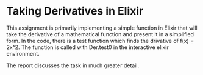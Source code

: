 # Taking Derivatives in Elixir

This assignment is primarily implementing a simple function in Elixir that will take the derivative of a mathematical function and present it in a simplified form. In the code, there is a test function which finds the drivative of f(x) = 2x^2. The function is called with Der.test0 in the interactive elixir environment.

The report discusses the task in much greater detail.

